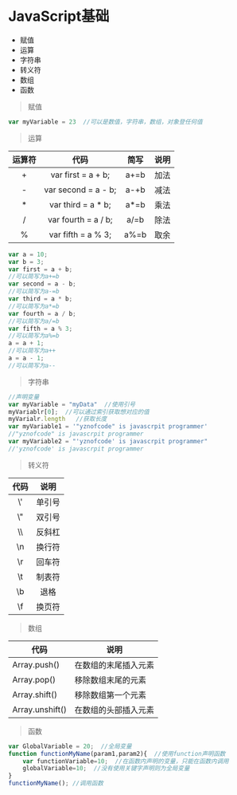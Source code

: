 # JavaScript基础

- 赋值
- 运算
- 字符串
- 转义符
- 数组
- 函数

> 赋值

```javascript
var myVariable = 23  //可以是数值，字符串，数组，对象登任何值
```

> 运算

| 运算符 |        代码         | 简写 | 说明 |
| :----: | :-----------------: | :--: | :--: |
|   +    | var first = a + b;  | a+=b | 加法 |
|   -    | var second = a - b; | a-+b | 减法 |
|   *    | var third = a * b;  | a*=b | 乘法 |
|   /    | var fourth = a / b; | a/=b | 除法 |
|   %    | var fifth = a % 3;  | a%=b | 取余 |

```javascript
var a = 10;
var b = 3;
var first = a + b;  
//可以简写为a+=b
var second = a - b;
//可以简写为a-=b
var third = a * b;
//可以简写为a*=b
var fourth = a / b;
//可以简写为a/=b
var fifth = a % 3;
//可以简写为a%=b
a = a + 1;
//可以简写为a++
a = a - 1; 
//可以简写为a--
```

> 字符串

```javascript
//声明变量
var myVariable = "myData"  //使用引号
myVariablr[0];  //可以通过索引获取想对应的值
myVarialr.length   //获取长度
var myVariable1 = '"yznofcode" is javascrpit programmer'
//"yznofcode" is javascrpit programmer
var myVariable2 = "'yznofcode' is javascrpit programmer"
//'yznofcode' is javascrpit programmer
```

> 转义符

| 代码 |  说明  |
| :--: | :----: |
| \\'  | 单引号 |
| \\"  | 双引号 |
| \\\  | 反斜杠 |
|  \n  | 换行符 |
|  \r  | 回车符 |
|  \t  | 制表符 |
|  \b  |  退格  |
|  \f  | 换页符 |

> 数组

| 代码            | 说明                 |
| --------------- | -------------------- |
| Array.push()    | 在数组的末尾插入元素 |
| Array.pop()     | 移除数组末尾的元素   |
| Array.shift()   | 移除数组第一个元素   |
| Array.unshift() | 在数组的头部插入元素 |

> 函数

```javascript
var GlobalVariable = 20;  //全局变量
function functionMyName(param1,param2){  //使用function声明函数
    var functionVariable=10;  //在函数内声明的变量，只能在函数内调用
    globalVariable=10;  //没有使用关键字声明则为全局变量
}
functionMyName(); //调用函数
```

